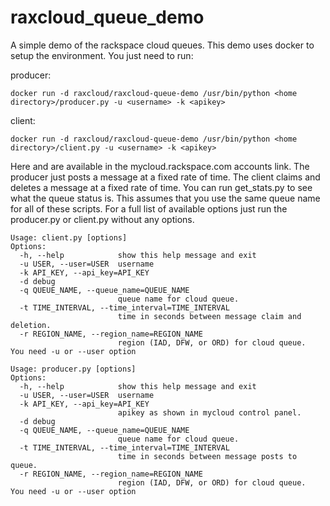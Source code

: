 raxcloud_queue_demo
===================

A simple demo of the rackspace cloud queues. This demo uses docker to setup the environment. You just need to run:

producer:

    docker run -d raxcloud/raxcloud-queue-demo /usr/bin/python <home directory>/producer.py -u <username> -k <apikey>


client:

    docker run -d raxcloud/raxcloud-queue-demo /usr/bin/python <home directory>/client.py -u <username> -k <apikey>


Here <username> and <apikey> are available in the mycloud.rackspace.com accounts link. The producer just posts a message at a fixed rate of time. The client claims and deletes a message at a fixed rate of time. You can run get_stats.py to see what the queue status is. This assumes that you use the same queue name for all of these scripts. For a full list of available options just run the producer.py or client.py without any options.

```
Usage: client.py [options]
Options:
  -h, --help            show this help message and exit
  -u USER, --user=USER  username
  -k API_KEY, --api_key=API_KEY
  -d debug                  
  -q QUEUE_NAME, --queue_name=QUEUE_NAME
                        queue name for cloud queue.
  -t TIME_INTERVAL, --time_interval=TIME_INTERVAL
                        time in seconds between message claim and deletion.
  -r REGION_NAME, --region_name=REGION_NAME
                        region (IAD, DFW, or ORD) for cloud queue.
You need -u or --user option
```

```
Usage: producer.py [options]
Options:
  -h, --help            show this help message and exit
  -u USER, --user=USER  username
  -k API_KEY, --api_key=API_KEY
                        apikey as shown in mycloud control panel.
  -d debug                   
  -q QUEUE_NAME, --queue_name=QUEUE_NAME
                        queue name for cloud queue.
  -t TIME_INTERVAL, --time_interval=TIME_INTERVAL
                        time in seconds between message posts to queue.
  -r REGION_NAME, --region_name=REGION_NAME
                        region (IAD, DFW, or ORD) for cloud queue.
You need -u or --user option
```
